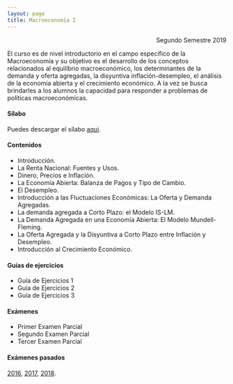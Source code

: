```yaml
---
layout: page
title: Macroeconomía I
---
```


<div style="text-align: right"> Segundo Semestre 2019 </div>


El curso es de nivel introductorio en el campo específico de la Macroeconomía y su objetivo es el desarrollo de los conceptos relacionados al equilibrio macroeconómico, los determinantes de la demanda y oferta agregadas, la disyuntiva inflación-desempleo, el análisis de la economía abierta y el crecimiento económico. A la vez se busca brindarles a los alumnos la capacidad para responder a problemas de políticas macroeconómicas.

#### Sílabo

Puedes descargar el sílabo [aqui](https://www.dropbox.com/s/etssarfsg119s8t/MacroI_IC_2019.pdf?dl=1).

#### Contenidos

- Introducción.
- La Renta Nacional: Fuentes y Usos.
- Dinero, Precios e Inflación.
- La Economía Abierta: Balanza de Pagos y Tipo de Cambio.
- El Desempleo.
- Introducción a las Fluctuaciones Económicas: La Oferta y Demanda Agregadas.
- La demanda agregada a Corto Plazo: el Modelo IS-LM.
- La Demanda Agregada en una Economía Abierta: El Modelo Mundell-Fleming.
- La Oferta Agregada y la Disyuntiva a Corto Plazo entre Inflación y Desempleo.
- Introducción al Crecimiento Económico.

#### Guías de ejercicios

- Guía de Ejercicios 1
- Guía de Ejercicios 2
- Guía de Ejercicios 3

#### Exámenes

- Primer Examen Parcial 
- Segundo Examen Parcial
- Tercer Examen Parcial 

#### Exámenes pasados

[2016](https://www.dropbox.com/s/c9n1oozm0q49acr/2016.zip?dl=1), [2017](https://www.dropbox.com/s/dgsmylha96j0xny/2017.zip?dl=1), [2018](https://www.dropbox.com/s/lptp18nq6enrhqu/2018.zip?dl=1).